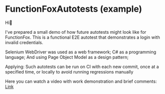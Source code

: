 # FunctionFoxAutotests (example)

Hi👋 

I've prepared a small demo of how future autotests might look like for FunctionFox.
This is a functional E2E autotest that demonstrates a login with invalid credentials.

Selenium WebDriver was used as a web framework; 
C# as a programming language;
And using Page Object Model as a design pattern;

Applying:
Such autotests can be run on CI with each new commit, once at a specified time, or locally to avoid running regressions manually

Here you can watch a video with work demonstration and brief comments: [Link](https://drive.google.com/file/d/1vl0-a1ULPqDCVlkvgXvlTGcpOzWelAax/view?usp=sharing)
